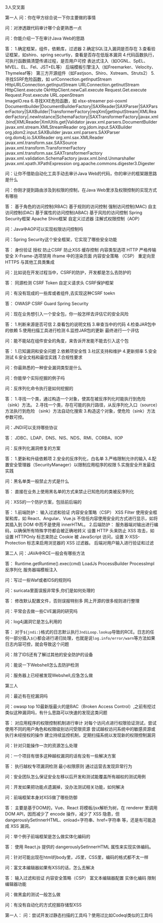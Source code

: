 3人交叉面

第一人
问：你在甲方综合说一下你主要做的事情

问：对渗透跟代码审计哪个会更熟悉一点

问：你能介绍一下在审计Java Web的思路

答：
1.确定框架，组件，依赖库，过滤器
2.确定SQL注入漏洞是否存在
3.查看验证框架，如shiro、spring securtiy，查看是否存在低版本漏洞
4.代码函数执行，可执行函数搞清楚传递过程，是否用户可控
表达式注入（如OGNL、SpEL、MVEL、EL、Fel、JST+EL等）
后端模板引擎注入（如Freemarker、Velocity、Thymeleaf等）
第三方开源组件（如Fastjson、Shiro、Xstream、Struts2）
5.寻找SSRF危险函数，如
urlConnection.getInputStream
HttpURLConnection.getInputStream
URLConnection.getInutStream      
HttpClient.execute
OkHttpClient.newCall.execute
Request.Get.execute
Request.Post.execute
URL.openStream                 
ImageIO.rea
6.寻找XXE危险函数，如
xlsx-streamer poi-ooxml
Documentbuilder|DocumentBuilderFactory|SAXReader|SAXParser|SAXParserFactory|SAXBuilder|TransformerFactory|reqXml|getInputStream|XMLReaderFactory|.newInstance|SchemaFactory|SAXTransformerFactory|javax.xml.bind|XMLReader|XmlUtils.get|Validator
javax.xml.parsers.DocumentBuilder
javax.xml.stream.XMLStreamReader
org.jdom.input.SAXBuilder
org.jdom2.input.SAXBuilder
javax.xml.parsers.SAXParser
org.dom4j.io.SAXReader
org.xml.sax.XMLReader
javax.xml.transform.sax.SAXSource
javax.xml.transform.TransformerFactory
javax.xml.transform.sax.SAXTransformerFactory
javax.xml.validation.SchemaFactory
javax.xml.bind.Unmarshaller
javax.xml.xpath.XPathExpression
org.apache.commons.digester3.Digester

问：让你不借助自动化工具手动去审计Java Web的代码，你的审计的框架跟思路是什么

问：你刚才提到路由涉及到权限的控制，在Java Web里涉及权限控制的实现方式有哪些

答：
基于角色的访问控制(RBAC)
基于规则的访问控制
强制访问控制(MAC)
自主访问控制(DAC)
基于属性的访问控制(ABAC)
基于风险的访问控制
Spring Security框架
Apache Shiro框架
自定义过滤器
注解式权限控制（AOP）

问：Java中AOP可以实现权限访问控制吗

问：Spring Security这个安全框架，它实现了哪些安全功能

答：
身份验证
授权
防止CSRF
防止XSS
缓存控制
内容类型选项
HTTP 严格传输安全
X-Frame-选项禁用 iframe 中的渲染页面
内容安全策略 （CSP）
重定向至HTTPS
与其他工具类集成

问：比如说在开发过程当中，CSRF的防护，开发都是怎么去防护的

答：
同源检测
CSRF Token
自定义请求头
CSRF保护框架

问：有没有现成的一些库或者组件,去实现这种CSRF toekn

答：
OWASP CSRF Guard
Spring Security

问：现在业务想引入一个安全包，你一般怎样去评估它的安全风险

答：
1.判断来源是否可信
2.查看包的说明文档
3.审查当中的代码
4.检查JAR包中的依赖
5.使用扫描工具进行检测
6.监控JAR包的更新
最终进行一个评估

问：能不能站在组件安全的角度，来告诉开发能不能去引入这个包

答：
1.已知漏洞和安全问题
2.依赖项安全性
3.社区支持和维护
4.更新频率
5.安全测试
6.安全文档和最佳实践
7.合规性要求

问：你最熟悉的一种安全漏洞类型是什么

问：你能举个实际挖掘的例子吗

问：反序列化命令执行是如何挖掘的

答：
1.寻找一个类，通过构造一个对象，使其在被反序列化时能执行到危险（sink）方法。
2.寻找一个类，存在可能的执行路径，从反序列化入口（source）方法执行到危险 （sink）方法自动化搜索
3.构造这个对象，使危险（sink）方法参数可控。

问：JNDI可以支持哪些协议

答：
JDBC、LDAP、DNS、NIS、NDS、RMI、CORBA、IIOP

问：反序列化漏洞修复的方案

答：
1.更新和升级依赖项
2.安全的反序列化，白名单
3.严格限制允许的输入
4.配置安全管理器（SecurityManager）以限制应用程序的权限
5.实施安全开发最佳实践

问：黑名单类一般禁止方式是什么

答：
直接在业务上使用黑名单的方式来禁止已知危险的类被反序列化

问：XSS的一个防护方案，包括前后端的

答：
1.前端防护：
输入过滤和验证
内容安全策略（CSP）
XSS Filter
使用安全框架和库，如 React、Angular、Vue.js
不信任内容使用安全的方式进行显示，如将其插入到 DOM 中而不是使用 innerHTML。
2.后端防护：
服务器端对输出进行编码，以确保所有特殊字符都会被正确地转义
设置 HTTP 头来防止 XSS 攻击，如设置 HTTPOnly 标志来防止 Cookie 被 JavaScript 访问，设置 X-XSS-Protection 标志来启用浏览器的 XSS 过滤器。
后端对用户输入进行验证和过滤


第二人
问：JAVA中RCE一般会有哪些方法

答：
Runtime.getRuntime().exec(cmd)
LoadJs
ProcessBuilder
ProcessImpl
反序列化
服务器端模板注入

问：写过一些Waf或者IDS的规则吗

问：suricata里面误报非常多,你们是如何处理的

答：
修改默认配置文件，否则误报特别多
网上开源的很多规则进行整理

问：平常会去做一些CVE漏洞的研究吗

问：log4j漏洞它是怎么利用的

答：
对于`${jndi:}`格式的日志默认执行`JndiLoop.lookup`导致的RCE。日志的任何一部分插入`${}`都会进行递归处理，也就是说`log.info/error/warn`等方法如果日志内容可控，就会导致这个问题

问：除了IDS还有了解过其他的安全防护的设备

问：能说一下Webshell怎么去防护检测

问：服务器上已经被发现Webshell,应急怎么做

第三人

问：最近有在挖漏洞吗

问：owasp top 10最新版最火的是BAC（Broken Access Control）,之前有挖过类似这种漏洞吗，有什么思路可以快速的发现这类问题

答：
对应用程序的权限控制机制进行审计
对每个访问点进行权限验证测试，尝试使用不同的用户角色和权限级别访问受限资源
尝试越权访问系统中的敏感资源或执行未经授权的操作
建立持续监控机制，定期扫描系统以发现新的权限控制漏洞

问：针对只能操作一次的资源怎么处理

问：一个项目有很多这种越权漏洞的话有没有一些解决方案

答：
执行越权专项漏洞检测
最小权限原则
通过运营去发现异常行为

问：安全团队怎么保证安全左移以后开发和测试能覆盖所有越权的测试用例

问：开发如果把功能点遗漏掉，没办法测试相关功能，如何解决

问：前端框架本身对XSS做了哪些防御

答：
主要是基于DOM的，Vue、React 将模板/jsx解析为树，在 renderer 里调用 DOM API，因而减少了 encode 操作，减少了 XSS 隐患，但dangerouslySetInnerHTML、onload=字符串、href=字符串 等，还是有可能造成 XSS 漏洞。

问：举个例子前端框架是怎么做实体化编码的

答：
使用 React.js 提供的 dangerouslySetInnerHTML 属性来实现实体编码。

问：针对可能出现在html的body里，JS里，CSS里，编码的格式都不太一样

问：富文本编辑器如果有XSS的话，怎么去解决

答：
输入过滤和验证
内容安全策略（CSP）
富文本编辑器配置
实体化编码
限制编辑器功能

问：做黑盒的测试一般怎么做

问：有没有自动化的方式挖掘存储型XSS

第一人：
问：尝试开发过静态扫描的工具吗？使用过比如Codeql类似的工具吗